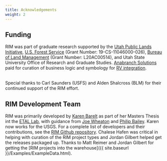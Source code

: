 ```yaml
---
title: Acknowledgements
weight: 2
---
```



## Funding

RIM was part of graduate research supported by the [Utah Public Lands Initiative](https://caas.usu.edu/uaes/publications/public-lands/index), [U.S. Forest Service](https://www.fs.usda.gov/detail/r4/landmanagement/resourcemanagement/?cid=stelprd3845865) (Grant Number: 19-CS-11046000-026), [Bureau of Land Management](https://www.blm.gov/programs/aquatics) (Grant Number: L20AC00514), and Utah State University Office of Research and Graduate Studies. [Anabranch Solutions](https://anabranchsolutions.com) paid for curation of business logic and symbology for [RV integration](https://rave.riverscapes.net).

<div class="row" align="center">
  <div class="columns small-6">
    <a href="https://www.fs.usda.gov/detail/r4/landmanagement/resourcemanagement/?cid=stelprd3845865"><img src="https://qris.riverscapes.net/assets/images/logos/USFS.png" alt=""></a>
  </div>
  <div class="columns small-6" align="middle">
    <a href="https://www.blm.gov/programs/aquatics"><img src="http://lowtechpbr.restoration.usu.edu/assets/images/sponsors/blm.png" alt=""></a>
  </div> 
</div>
<br>
Special thanks to Carl Saunders (USFS) and Alden Shalcross (BLM) for their continued support of the RIM effort. 

## RIM Development Team

RIM was primarily developed by [Karen Barelt](http://etal.joewheaton.org/karen-bartelt.html) as part of her Masters Thesis int the [ETAL Lab](https://etal.joewheaton.org), with guidance from [Joe Wheaton](https://joewheaton.org) and [Philip Bailey](https://www.northarrowresearch.com/people).  Karen now works for the USGS. For a complete list of developers and their contributions, see the [RIM Github repository](https://github.com/Riverscapes/RIM/graphs/contributors). Chalese Hafen was critical in helping with curation of the RIM project types and Jordan Gilbert helped get the releases packaged up. Thanks to Matt Reimer and Jordan Gilbert for getting the [RIM projects into the warehouse]({{ site.baseurl }}/Examples/ExampleData.html). 


<div class="row" align="center">

  <div class="columns small-6">
    <a href="https://northarrowresearch.com/"><img src="https://gcd.riverscapes.net/assets/images/logos/NA_Logo_150pxTall.png" alt=""></a>
  </div>
  <div class="columns small-6" align="middle">
    <a href="http://etal.usu.edu"><img src="https://gcd.riverscapes.net/assets/images/logos/etal.png" alt=""></a>
  </div> 
</div>







